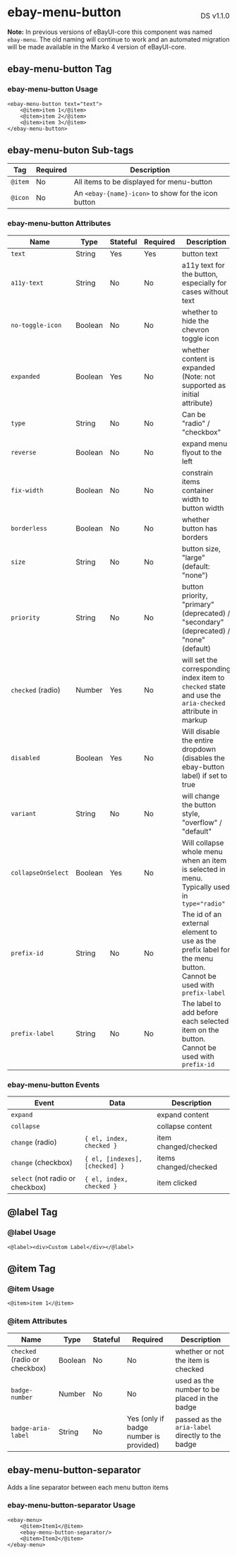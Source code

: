 <h1 style='display: flex; justify-content: space-between; align-items: center;'>
    <span>
        ebay-menu-button
    </span>
    <span style='font-weight: normal; font-size: medium; margin-bottom: -15px;'>
        DS v1.1.0
    </span>
</h1>

**Note:** In previous versions of eBayUI-core this component was named `ebay-menu`. The old naming will continue to work and an automated migration will be made available in the Marko 4 version of eBayUI-core.

## ebay-menu-button Tag

### ebay-menu-button Usage

```marko
<ebay-menu-button text="text">
    <@item>item 1</@item>
    <@item>item 2</@item>
    <@item>item 3</@item>
</ebay-menu-button>
```

## ebay-menu-buton Sub-tags

| Tag     | Required | Description                                         |
| ------- | -------- | --------------------------------------------------- |
| `@item` | No       | All items to be displayed for menu-button           |
| `@icon` | No       | An `<ebay-{name}-icon>` to show for the icon button |

### ebay-menu-button Attributes

| Name               | Type    | Stateful | Required | Description                                                                                                      |
| ------------------ | ------- | -------- | -------- | ---------------------------------------------------------------------------------------------------------------- |
| `text`             | String  | Yes      | Yes      | button text                                                                                                      |
| `a11y-text`        | String  | No       | No       | a11y text for the button, especially for cases without text                                                      |
| `no-toggle-icon`   | Boolean | No       | No       | whether to hide the chevron toggle icon                                                                          |
| `expanded`         | Boolean | Yes      | No       | whether content is expanded (Note: not supported as initial attribute)                                           |
| `type`             | String  | No       | No       | Can be "radio" / "checkbox"                                                                                      |
| `reverse`          | Boolean | No       | No       | expand menu flyout to the left                                                                                   |
| `fix-width`        | Boolean | No       | No       | constrain items container width to button width                                                                  |
| `borderless`       | Boolean | No       | No       | whether button has borders                                                                                       |
| `size`             | String  | No       | No       | button size, "large" (default: "none")                                                                           |
| `priority`         | String  | No       | No       | button priority, "primary" (deprecated) / "secondary" (deprecated) / "none" (default)                            |
| `checked` (radio)  | Number  | Yes      | No       | will set the corresponding index item to `checked` state and use the `aria-checked` attribute in markup          |
| `disabled`         | Boolean | Yes      | No       | Will disable the entire dropdown (disables the ebay-button label) if set to true                                 |
| `variant`          | String  | No       | No       | will change the button style, "overflow" / "default"                                                             |
| `collapseOnSelect` | Boolean | Yes      | No       | Will collapse whole menu when an item is selected in menu. Typically used in `type="radio"`                      |
| `prefix-id`        | String  | No       | No       | The id of an external element to use as the prefix label for the menu button. Cannot be used with `prefix-label` |
| `prefix-label`     | String  | No       | No       | The label to add before each selected item on the button. Cannot be used with `prefix-id`                        |

### ebay-menu-button Events

| Event                            | Data                           | Description           |
| -------------------------------- | ------------------------------ | --------------------- |
| `expand`                         |                                | expand content        |
| `collapse`                       |                                | collapse content      |
| `change` (radio)                 | `{ el, index, checked }`       | item changed/checked  |
| `change` (checkbox)              | `{ el, [indexes], [checked] }` | items changed/checked |
| `select` (not radio or checkbox) | `{ el, index, checked }`       | item clicked          |

## @label Tag

### @label Usage

```marko
<@label><div>Custom Label</div></@label>
```

## @item Tag

### @item Usage

```marko
<@item>item 1</@item>
```

### @item Attributes

| Name                          | Type    | Stateful | Required                               | Description                                      |
| ----------------------------- | ------- | -------- | -------------------------------------- | ------------------------------------------------ |
| `checked` (radio or checkbox) | Boolean | No       | No                                     | whether or not the item is checked               |
| `badge-number`                | Number  | No       | No                                     | used as the number to be placed in the badge     |
| `badge-aria-label`            | String  | No       | Yes (only if badge number is provided) | passed as the `aria-label` directly to the badge |

## ebay-menu-button-separator

Adds a line separator between each menu button items

### ebay-menu-button-separator Usage

```marko
<ebay-menu>
    <@item>Item1</@item>
    <ebay-menu-button-separator/>
    <@item>Item2</@item>
</ebay-menu>
```
